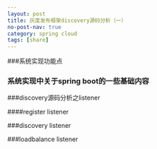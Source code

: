```yaml
---
layout: post
title: 灰度发布框架discovery源码分析（一）  
no-post-nav: true
category: spring cloud
tags: [share]
---
```


###系统实现功能点

### 系统实现中关于spring boot的一些基础内容

###discovery源码分析之listener

####register listener

###discovery listener

###loadbalance listener

